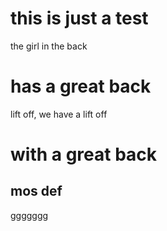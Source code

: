 # this is just a test
the girl in the back
# has a great back
lift off, we have a lift off

# with a great back

## mos def

ggggggg